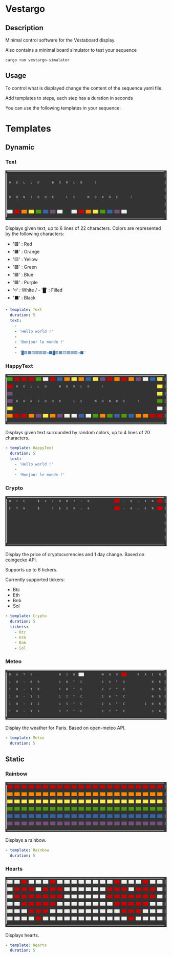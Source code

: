 # Vestargo

## Description

Minimal control software for the Vestaboard display.

Also contains a minimal board simulator to test your sequence

```
cargo run vestargo-simulator
```

## Usage

To control what is displayed change the content of the sequence.yaml file.

Add templates to steps, each step has a duration in seconds

You can use the following templates in your sequence:

# Templates

## Dynamic

### Text

![Text](./screens/text.png)

Displays given text, up to 6 lines of 22 characters.
Colors are represented by the following characters:
- '🟥' : Red
- '🟧' : Orange
- '🟨' : Yellow
- '🟩' : Green
- '🟦' : Blue
- '🟪' : Purple
- '◽' : White / - '█' : Filled
- '⬛' : Black

```yaml
- template: Text
  duration: 5
  text:
    -
    - 'Hello world !'
    -
    - 'Bonjour le monde !'
    -
    - '█🟥🟧🟨🟩🟦🟪◽⬛█🟥🟧🟨🟩🟦🟪◽⬛'
```

### HappyText

![HappyText](./screens/happy_text.png)

Displays given text surrounded by random colors, up to 4 lines of 20 characters.

```yaml
- template: HappyText
  duration: 5
  text:
    - 'Hello world !'
    -
    - 'Bonjour le monde !'
```

### Crypto

![Crypto](./screens/crypto.png)

Display the price of cryptocurrencies and 1 day change. Based on coingecko API.

Supports up to 6 tickers.

Currently supported tickers:
- Btc
- Eth
- Bnb
- Sol

```yaml
- template: Crypto
  duration: 5
  tickers:
    - Btc
    - Eth
    - Bnb
    - Sol
```

### Meteo

![Meteo](./screens/meteo.png)

Display the weather for Paris. Based on open-meteo API.

```yaml
- template: Meteo
  duration: 5
```

## Static

### Rainbow

![Rainbow](./screens/rainbow.png)

Displays a rainbow.

```yaml
- template: Rainbow
  duration: 5
```

### Hearts

![Hearts](./screens/hearts.png)

Displays hearts.

```yaml
- template: Hearts
  duration: 5
```

